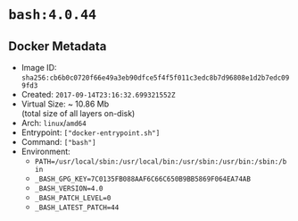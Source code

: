 # `bash:4.0.44`

## Docker Metadata

- Image ID: `sha256:cb6b0c0720f66e49a3eb90dfce5f4f5f011c3edc8b7d96808e1d2b7edc099fd3`
- Created: `2017-09-14T23:16:32.699321552Z`
- Virtual Size: ~ 10.86 Mb  
  (total size of all layers on-disk)
- Arch: `linux`/`amd64`
- Entrypoint: `["docker-entrypoint.sh"]`
- Command: `["bash"]`
- Environment:
  - `PATH=/usr/local/sbin:/usr/local/bin:/usr/sbin:/usr/bin:/sbin:/bin`
  - `_BASH_GPG_KEY=7C0135FB088AAF6C66C650B9BB5869F064EA74AB`
  - `_BASH_VERSION=4.0`
  - `_BASH_PATCH_LEVEL=0`
  - `_BASH_LATEST_PATCH=44`
